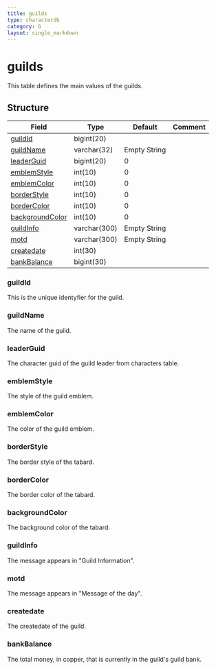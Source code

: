 ```yaml
---
title: guilds
type: characterdb
category: G
layout: single_markdown
---
```


# guilds
This table defines the main values of the guilds.

## Structure

Field                               | Type         | Default      | Comment
----------------------------------- | ------------ | ------------ | -------
[guildId](#guildId)                 | bigint(20)   |              |        
[guildName](#guildName)             | varchar(32)  | Empty String |        
[leaderGuid](#leaderGuid)           | bigint(20)   | 0            |        
[emblemStyle](#emblemStyle)         | int(10)      | 0            |        
[emblemColor](#emblemColor)         | int(10)      | 0            |        
[borderStyle](#borderStyle)         | int(10)      | 0            |        
[borderColor](#borderColor)         | int(10)      | 0            |        
[backgroundColor](#backgroundColor) | int(10)      | 0            |        
[guildInfo](#guildInfo)             | varchar(300) | Empty String |        
[motd](#motd)                       | varchar(300) | Empty String |        
[createdate](#createdate)           | int(30)      |              |        
[bankBalance](#bankBalance)         | bigint(30)   |              |        

### guildId

This is the unique identyfier for the guild.

### guildName

The name of the guild.

### leaderGuid

The character guid of the guild leader from characters table.

### emblemStyle

The style of the guild emblem.

### emblemColor

The color of the guild emblem.

### borderStyle

The border style of the tabard.

### borderColor

The border color of the tabard.

### backgroundColor

The background color of the tabard.

### guildInfo

The message appears in "Guild Information".

### motd

The message appears in "Message of the day".

### createdate

The createdate of the guild.

### bankBalance

The total money, in copper, that is currently in the guild's guild bank.